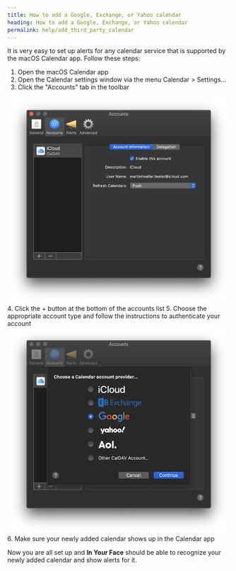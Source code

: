```yaml
---
title: How to add a Google, Exchange, or Yahoo calendar
heading: How to add a Google, Exchange, or Yahoo calendar
permalink: help/add_third_party_calendar
---
```


It is very easy to set up alerts for any calendar service that is supported by the macOS Calendar app. Follow these steps:

1. Open the macOS Calendar app
2. Open the Calendar settings window via the menu Calendar > Settings…
3. Click the "Accounts" tab in the toolbar
<img class="help-screenshot" src="images/help_calendar_prefs.png" alt="Calendar Settings">
4. Click the + button at the bottom of the accounts list
5. Choose the appropriate account type and follow the instructions to authenticate your account
<img class="help-screenshot" src="images/help_calendar_google.png" alt="Add Google Calendar">
6. Make sure your newly added calendar shows up in the Calendar app

Now you are all set up and **In Your Face** should be able to recognize your newly added calendar and show alerts for it.
